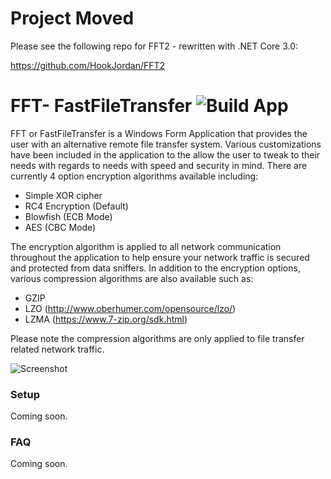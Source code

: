 # Project Moved
Please see the following repo for FFT2 - rewritten with .NET Core 3.0: 

https://github.com/HookJordan/FFT2

# FFT- FastFileTransfer ![Build App](https://github.com/HookJordan/FastFileTransfer/workflows/Build%20App/badge.svg)
FFT or FastFileTransfer is a Windows Form Application that provides the user with an alternative remote file transfer system. Various customizations have been included in the application to the allow the user to tweak to their needs with regards to needs with speed and security in mind. There are currently 4 option encryption algorithms available including: 
- Simple XOR cipher
- RC4 Encryption (Default)
- Blowfish (ECB Mode)
- AES (CBC Mode)

The encryption algorithm is applied to all network communication throughout the application to help ensure your network traffic is secured and protected from data sniffers. In addition to the encryption options, various compression algorithms are also available such as: 
- GZIP 
- LZO (http://www.oberhumer.com/opensource/lzo/)
- LZMA (https://www.7-zip.org/sdk.html)

Please note the compression algorithms are only applied to file transfer related network traffic. 

![Screenshot](https://i.gyazo.com/66fd9b7a77814adade342367df866c19.png)

### Setup
Coming soon.

### FAQ
Coming soon.
